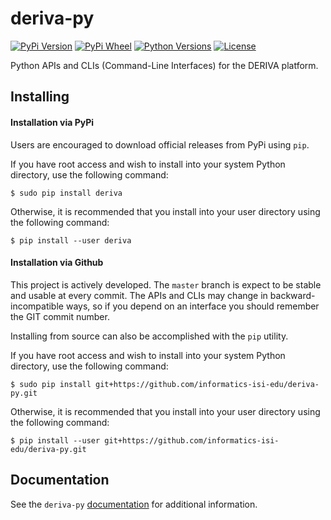 # deriva-py
[![PyPi Version](https://img.shields.io/pypi/v/deriva.svg)](https://pypi.python.org/pypi/deriva)
[![PyPi Wheel](https://img.shields.io/pypi/wheel/deriva.svg)](https://pypi.python.org/pypi/deriva)
[![Python Versions](https://img.shields.io/pypi/pyversions/deriva.svg)](https://pypi.python.org/pypi/deriva)
[![License](https://img.shields.io/pypi/l/deriva.svg)](http://www.apache.org/licenses/LICENSE-2.0)

Python APIs and CLIs (Command-Line Interfaces) for the DERIVA platform.

## Installing

#### Installation via PyPi

Users are encouraged to download official releases from PyPi using `pip`.

If you have root access and wish to install into your system Python directory, use the following command:
```
$ sudo pip install deriva
```
Otherwise, it is recommended that you install into your user directory using the following command:
```
$ pip install --user deriva
```

#### Installation via Github

This project is actively developed. The `master` branch is expect to be stable and usable at every
commit. The APIs and CLIs may change in backward-incompatible ways, so if you depend on an interface you should remember
the GIT commit number.

Installing from source can also be accomplished with the `pip` utility.

If you have root access and wish to install into your system Python directory, use the following command:
```
$ sudo pip install git+https://github.com/informatics-isi-edu/deriva-py.git
```
Otherwise, it is recommended that you install into your user directory using the following command:
```
$ pip install --user git+https://github.com/informatics-isi-edu/deriva-py.git
```

## Documentation

See the `deriva-py` [documentation](http://docs.derivacloud.org/deriva-py/index.html) for additional information.  
